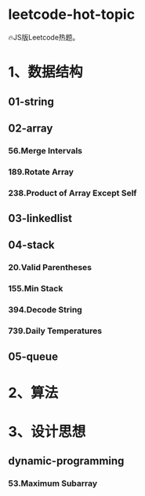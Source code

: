 # leetcode-hot-topic

🔥JS版Leetcode热题。

# 1、数据结构

## 01-string

## 02-array

### 56.Merge Intervals

### 189.Rotate Array

### 238.Product of Array Except Self

## 03-linkedlist

## 04-stack

### 20.Valid Parentheses

### 155.Min Stack

### 394.Decode String

### 739.Daily Temperatures

## 05-queue

# 2、算法

# 3、设计思想

## dynamic-programming

### 53.Maximum Subarray
